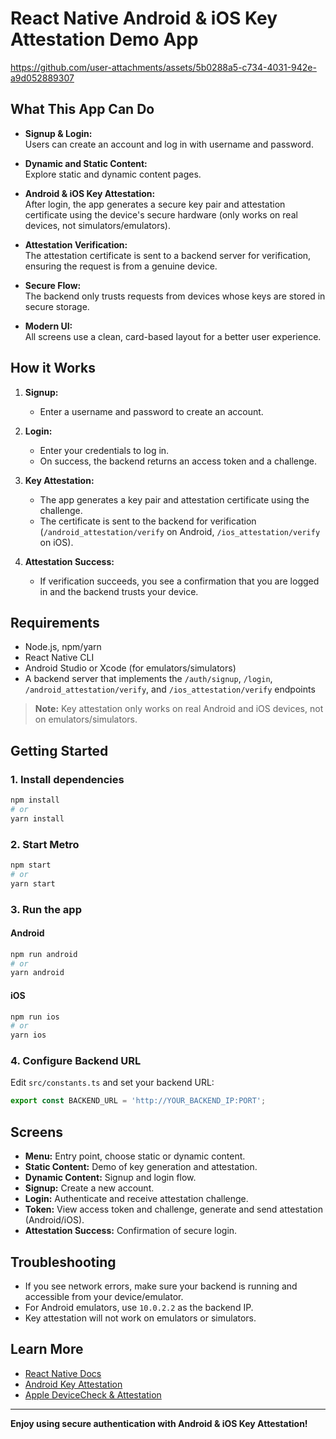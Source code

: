 # React Native Android & iOS Key Attestation Demo App




https://github.com/user-attachments/assets/5b0288a5-c734-4031-942e-a9d052889307


## What This App Can Do

- **Signup & Login:**  
  Users can create an account and log in with username and password.

- **Dynamic and Static Content:**  
  Explore static and dynamic content pages.

- **Android & iOS Key Attestation:**  
  After login, the app generates a secure key pair and attestation certificate using the device's secure hardware (only works on real devices, not simulators/emulators).

- **Attestation Verification:**  
  The attestation certificate is sent to a backend server for verification, ensuring the request is from a genuine device.

- **Secure Flow:**  
  The backend only trusts requests from devices whose keys are stored in secure storage.

- **Modern UI:**  
  All screens use a clean, card-based layout for a better user experience.

## How it Works

1. **Signup:**

   - Enter a username and password to create an account.

2. **Login:**

   - Enter your credentials to log in.
   - On success, the backend returns an access token and a challenge.

3. **Key Attestation:**

   - The app generates a key pair and attestation certificate using the challenge.
   - The certificate is sent to the backend for verification (`/android_attestation/verify` on Android, `/ios_attestation/verify` on iOS).

4. **Attestation Success:**
   - If verification succeeds, you see a confirmation that you are logged in and the backend trusts your device.

## Requirements

- Node.js, npm/yarn
- React Native CLI
- Android Studio or Xcode (for emulators/simulators)
- A backend server that implements the `/auth/signup`, `/login`, `/android_attestation/verify`, and `/ios_attestation/verify` endpoints

> **Note:** Key attestation only works on real Android and iOS devices, not on emulators/simulators.

## Getting Started

### 1. Install dependencies

```sh
npm install
# or
yarn install
```

### 2. Start Metro

```sh
npm start
# or
yarn start
```

### 3. Run the app

#### Android

```sh
npm run android
# or
yarn android
```

#### iOS

```sh
npm run ios
# or
yarn ios
```

### 4. Configure Backend URL

Edit `src/constants.ts` and set your backend URL:

```ts
export const BACKEND_URL = 'http://YOUR_BACKEND_IP:PORT';
```

## Screens

- **Menu:** Entry point, choose static or dynamic content.
- **Static Content:** Demo of key generation and attestation.
- **Dynamic Content:** Signup and login flow.
- **Signup:** Create a new account.
- **Login:** Authenticate and receive attestation challenge.
- **Token:** View access token and challenge, generate and send attestation (Android/iOS).
- **Attestation Success:** Confirmation of secure login.

## Troubleshooting

- If you see network errors, make sure your backend is running and accessible from your device/emulator.
- For Android emulators, use `10.0.2.2` as the backend IP.
- Key attestation will not work on emulators or simulators.

## Learn More

- [React Native Docs](https://reactnative.dev/docs/getting-started)
- [Android Key Attestation](https://developer.android.com/training/articles/security-key-attestation)
- [Apple DeviceCheck & Attestation](https://developer.apple.com/documentation/devicecheck/validating_apps_that_connect_to_your_server)

---

**Enjoy using secure authentication with Android & iOS Key Attestation!**
